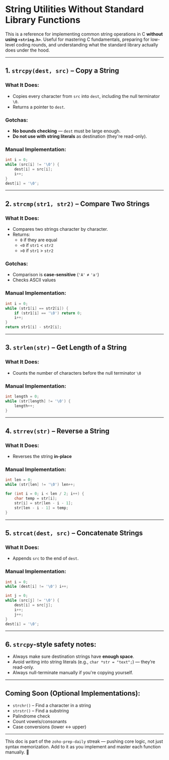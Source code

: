 # String Utilities Without Standard Library Functions

This is a reference for implementing common string operations in C **without using `<string.h>`**. Useful for mastering C fundamentals, preparing for low-level coding rounds, and understanding what the standard library actually does under the hood.

---

## 1. `strcpy(dest, src)` – Copy a String

### What It Does:
- Copies every character from `src` into `dest`, including the null terminator `\0`.
- Returns a pointer to `dest`.

### Gotchas:
- **No bounds checking** — `dest` must be large enough.
- **Do not use with string literals** as destination (they're read-only).

### Manual Implementation:
```c
int i = 0;
while (src[i] != '\0') {
    dest[i] = src[i];
    i++;
}
dest[i] = '\0';
```

---

## 2. `strcmp(str1, str2)` – Compare Two Strings

### What It Does:
- Compares two strings character by character.
- Returns:
  - `0` if they are equal
  - `<0` if `str1` < `str2`
  - `>0` if `str1` > `str2`

### Gotchas:
- Comparison is **case-sensitive** (`'A'` ≠ `'a'`)
- Checks ASCII values

### Manual Implementation:
```c
int i = 0;
while (str1[i] == str2[i]) {
    if (str1[i] == '\0') return 0;
    i++;
}
return str1[i] - str2[i];
```

---

## 3. `strlen(str)` – Get Length of a String

### What It Does:
- Counts the number of characters before the null terminator `\0`

### Manual Implementation:
```c
int length = 0;
while (str[length] != '\0') {
    length++;
}
```

---

## 4. `strrev(str)` – Reverse a String

### What It Does:
- Reverses the string **in-place**

### Manual Implementation:
```c
int len = 0;
while (str[len] != '\0') len++;

for (int i = 0; i < len / 2; i++) {
    char temp = str[i];
    str[i] = str[len - i - 1];
    str[len - i - 1] = temp;
}
```

---

## 5. `strcat(dest, src)` – Concatenate Strings

### What It Does:
- Appends `src` to the end of `dest`.

### Manual Implementation:
```c
int i = 0;
while (dest[i] != '\0') i++;

int j = 0;
while (src[j] != '\0') {
    dest[i] = src[j];
    i++;
    j++;
}
dest[i] = '\0';
```

---

## 6. `strcpy`-style safety notes:
- Always make sure destination strings have **enough space**.
- Avoid writing into string literals (e.g., `char *str = "text";`) — they’re read-only.
- Always null-terminate manually if you're copying yourself.

---

## Coming Soon (Optional Implementations):
- `strchr()` – Find a character in a string
- `strstr()` – Find a substring
- Palindrome check
- Count vowels/consonants
- Case conversions (lower ↔ upper)

---

This doc is part of the `zoho-prep-daily` streak — pushing core logic, not just syntax memorization. Add to it as you implement and master each function manually. 💪
